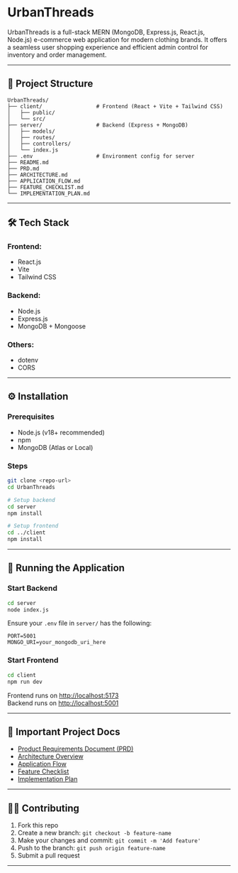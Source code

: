 # UrbanThreads

UrbanThreads is a full-stack MERN (MongoDB, Express.js, React.js, Node.js) e-commerce web application for modern clothing brands. It offers a seamless user shopping experience and efficient admin control for inventory and order management.

---

## 📁 Project Structure

```
UrbanThreads/
├── client/                 # Frontend (React + Vite + Tailwind CSS)
│   ├── public/
│   └── src/
├── server/                 # Backend (Express + MongoDB)
│   ├── models/
│   ├── routes/
│   ├── controllers/
│   └── index.js
├── .env                    # Environment config for server
├── README.md
├── PRD.md
├── ARCHITECTURE.md
├── APPLICATION_FLOW.md
├── FEATURE_CHECKLIST.md
└── IMPLEMENTATION_PLAN.md
```

---

## 🛠 Tech Stack

### Frontend:

- React.js
- Vite
- Tailwind CSS

### Backend:

- Node.js
- Express.js
- MongoDB + Mongoose

### Others:

- dotenv
- CORS

---

## ⚙️ Installation

### Prerequisites

- Node.js (v18+ recommended)
- npm
- MongoDB (Atlas or Local)

### Steps

```bash
git clone <repo-url>
cd UrbanThreads

# Setup backend
cd server
npm install

# Setup frontend
cd ../client
npm install
```

---

## 🚀 Running the Application

### Start Backend

```bash
cd server
node index.js
```

Ensure your `.env` file in `server/` has the following:

```
PORT=5001
MONGO_URI=your_mongodb_uri_here
```

### Start Frontend

```bash
cd client
npm run dev
```

Frontend runs on [http://localhost:5173](http://localhost:5173)  
Backend runs on [http://localhost:5001](http://localhost:5001)

---

## 📌 Important Project Docs

- [Product Requirements Document (PRD)](./PRD.md)
- [Architecture Overview](./ARCHITECTURE.md)
- [Application Flow](./APPLICATION_FLOW.md)
- [Feature Checklist](./FEATURE_CHECKLIST.md)
- [Implementation Plan](./IMPLEMENTATION_PLAN.md)

---

## 👨‍💻 Contributing

1. Fork this repo
2. Create a new branch: `git checkout -b feature-name`
3. Make your changes and commit: `git commit -m 'Add feature'`
4. Push to the branch: `git push origin feature-name`
5. Submit a pull request

---
